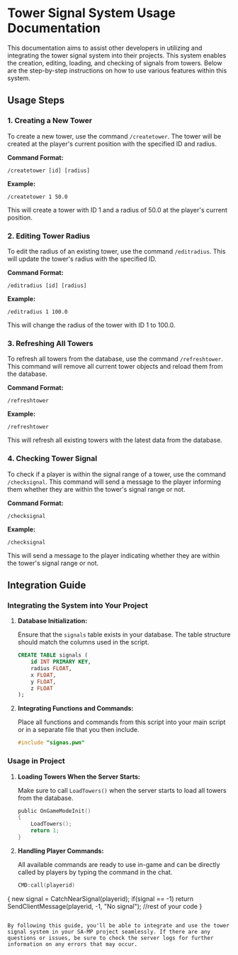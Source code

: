 # Tower Signal System Usage Documentation

This documentation aims to assist other developers in utilizing and integrating the tower signal system into their projects. This system enables the creation, editing, loading, and checking of signals from towers. Below are the step-by-step instructions on how to use various features within this system.

## Usage Steps

### 1. Creating a New Tower

To create a new tower, use the command `/createtower`. The tower will be created at the player's current position with the specified ID and radius.

**Command Format:**

```
/createtower [id] [radius]
```

**Example:**

```
/createtower 1 50.0
```

This will create a tower with ID 1 and a radius of 50.0 at the player's current position.

### 2. Editing Tower Radius

To edit the radius of an existing tower, use the command `/editradius`. This will update the tower's radius with the specified ID.

**Command Format:**

```
/editradius [id] [radius]
```

**Example:**

```
/editradius 1 100.0
```

This will change the radius of the tower with ID 1 to 100.0.

### 3. Refreshing All Towers

To refresh all towers from the database, use the command `/refreshtower`. This command will remove all current tower objects and reload them from the database.

**Command Format:**

```
/refreshtower
```

**Example:**

```
/refreshtower
```

This will refresh all existing towers with the latest data from the database.

### 4. Checking Tower Signal

To check if a player is within the signal range of a tower, use the command `/checksignal`. This command will send a message to the player informing them whether they are within the tower's signal range or not.

**Command Format:**

```
/checksignal
```

**Example:**

```
/checksignal
```

This will send a message to the player indicating whether they are within the tower's signal range or not.

## Integration Guide

### Integrating the System into Your Project

1. **Database Initialization:**

   Ensure that the `signals` table exists in your database. The table structure should match the columns used in the script.

   ```sql
   CREATE TABLE signals (
       id INT PRIMARY KEY,
       radius FLOAT,
       x FLOAT,
       y FLOAT,
       z FLOAT
   );
   ```

4. **Integrating Functions and Commands:**

   Place all functions and commands from this script into your main script or in a separate file that you then include.

   ```c
   #include "signas.pwn"
   ```

### Usage in Project

1. **Loading Towers When the Server Starts:**

   Make sure to call `LoadTowers()` when the server starts to load all towers from the database.

   ```c
   public OnGameModeInit()
   {
       LoadTowers();
       return 1;
   }
   ```

2. **Handling Player Commands:**

   All available commands are ready to use in-game and can be directly called by players by typing the command in the chat.

   ```c
   CMD:call(playerid)
  {
    new signal = CatchNearSignal(playerid);
    if(signal == -1)
      return SendClientMessage(playerid,  -1, "No signal");
    //rest of your code
  }
   ```

By following this guide, you'll be able to integrate and use the tower signal system in your SA-MP project seamlessly. If there are any questions or issues, be sure to check the server logs for further information on any errors that may occur.
